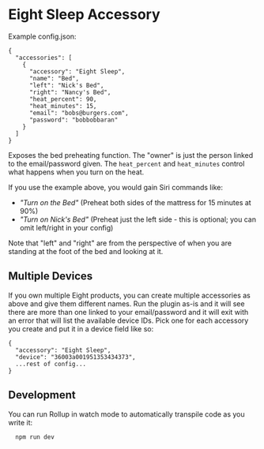 # Eight Sleep Accessory

Example config.json:

    {
      "accessories": [
        {
          "accessory": "Eight Sleep",
          "name": "Bed",
          "left": "Nick's Bed",
          "right": "Nancy's Bed",
          "heat_percent": 90,
          "heat_minutes": 15,
          "email": "bobs@burgers.com",
          "password": "bobbobbaran"
        }
      ]
    }

Exposes the bed preheating function. The "owner" is just the person
linked to the email/password given. The `heat_percent` and `heat_minutes`
control what happens when you turn on the heat.

If you use the example above, you would gain Siri commands like:

- _"Turn on the Bed"_ (Preheat both sides of the mattress for 15 minutes at 90%)
- _"Turn on Nick's Bed"_ (Preheat just the left side - this is optional; you can omit left/right in your config)

Note that "left" and "right" are from the perspective of when you are standing
at the foot of the bed and looking at it.

## Multiple Devices

If you own multiple Eight products, you can create multiple accessories as
above and give them different names. Run the plugin as-is and it will see there
are more than one linked to your email/password and it will exit with an error
that will list the available device IDs. Pick one for each accessory you create
and put it in a device field like so:

    {
      "accessory": "Eight Sleep",
      "device": "36003a001951353434373",
      ...rest of config...
    }

## Development

You can run Rollup in watch mode to automatically transpile code as you write it:

```sh
  npm run dev
```
